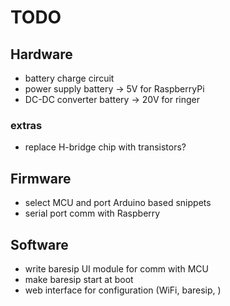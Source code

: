 # TODO

## Hardware

- battery charge circuit
- power supply battery -> 5V for RaspberryPi
- DC-DC converter battery -> 20V for ringer

### extras

- replace H-bridge chip with transistors?

## Firmware

- select MCU and port Arduino based snippets
- serial port comm with Raspberry

## Software

- write baresip UI module for comm with MCU
- make baresip start at boot
- web interface for configuration (WiFi, baresip, )